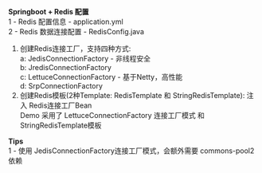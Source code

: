 **Springboot + Redis 配置**  
1 - Redis 配置信息 - application.yml  
2 - Redis 数据连接配置 - RedisConfig.java  
 1) 创建Redis连接工厂，支持四种方式:  
        a: JedisConnectionFactory - 非线程安全  
        b: JredisConnectionFactory  
        c: LettuceConnectionFactory - 基于Netty，高性能  
        d: SrpConnectionFactory  
 2) 创建Redis模板(2种Template: RedisTemplate 和 StringRedisTemplate): 注入 Redis连接工厂Bean  
Demo 采用了  LettuceConnectionFactory 连接工厂模式  和 StringRedisTemplate模板

**Tips**  
1 - 使用 JedisConnectionFactory连接工厂模式，会额外需要 commons-pool2 依赖
    
